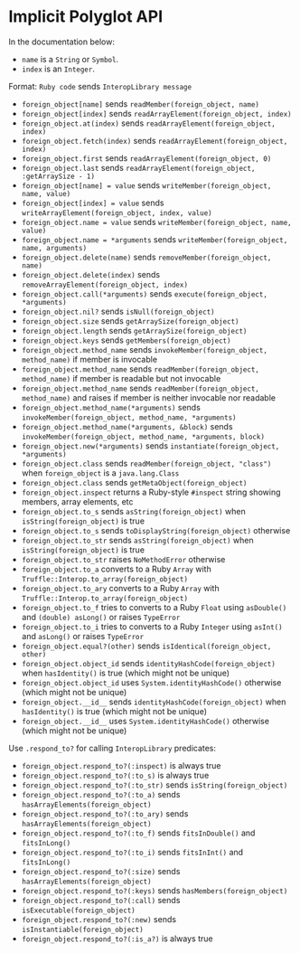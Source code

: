 <!-- Generated by spec/truffle/interop/special_forms_spec.rb -->

# Implicit Polyglot API

In the documentation below:
* `name` is a `String` or `Symbol`.
* `index` is an `Integer`.

Format: `Ruby code` sends `InteropLibrary message`

- `foreign_object[name]` sends `readMember(foreign_object, name)`
- `foreign_object[index]` sends `readArrayElement(foreign_object, index)`
- `foreign_object.at(index)` sends `readArrayElement(foreign_object, index)`
- `foreign_object.fetch(index)` sends `readArrayElement(foreign_object, index)`
- `foreign_object.first` sends `readArrayElement(foreign_object, 0)`
- `foreign_object.last` sends `readArrayElement(foreign_object, :getArraySize - 1)`
- `foreign_object[name] = value` sends `writeMember(foreign_object, name, value)`
- `foreign_object[index] = value` sends `writeArrayElement(foreign_object, index, value)`
- `foreign_object.name = value` sends `writeMember(foreign_object, name, value)`
- `foreign_object.name = *arguments` sends `writeMember(foreign_object, name, arguments)`
- `foreign_object.delete(name)` sends `removeMember(foreign_object, name)`
- `foreign_object.delete(index)` sends `removeArrayElement(foreign_object, index)`
- `foreign_object.call(*arguments)` sends `execute(foreign_object, *arguments)`
- `foreign_object.nil?` sends `isNull(foreign_object)`
- `foreign_object.size` sends `getArraySize(foreign_object)`
- `foreign_object.length` sends `getArraySize(foreign_object)`
- `foreign_object.keys` sends `getMembers(foreign_object)`
- `foreign_object.method_name` sends `invokeMember(foreign_object, method_name)` if member is invocable
- `foreign_object.method_name` sends `readMember(foreign_object, method_name)` if member is readable but not invocable
- `foreign_object.method_name` sends `readMember(foreign_object, method_name)` and raises if member is neither invocable nor readable
- `foreign_object.method_name(*arguments)` sends `invokeMember(foreign_object, method_name, *arguments)`
- `foreign_object.method_name(*arguments, &block)` sends `invokeMember(foreign_object, method_name, *arguments, block)`
- `foreign_object.new(*arguments)` sends `instantiate(foreign_object, *arguments)`
- `foreign_object.class` sends `readMember(foreign_object, "class")` when `foreign_object` is a `java.lang.Class`
- `foreign_object.class` sends `getMetaObject(foreign_object)`
- `foreign_object.inspect` returns a Ruby-style `#inspect` string showing members, array elements, etc
- `foreign_object.to_s` sends `asString(foreign_object)` when `isString(foreign_object)` is true
- `foreign_object.to_s` sends `toDisplayString(foreign_object)` otherwise
- `foreign_object.to_str` sends `asString(foreign_object)` when `isString(foreign_object)` is true
- `foreign_object.to_str` raises `NoMethodError` otherwise
- `foreign_object.to_a` converts to a Ruby `Array` with `Truffle::Interop.to_array(foreign_object)`
- `foreign_object.to_ary` converts to a Ruby `Array` with `Truffle::Interop.to_array(foreign_object)`
- `foreign_object.to_f` tries to converts to a Ruby `Float` using `asDouble()` and `(double) asLong()` or raises `TypeError`
- `foreign_object.to_i` tries to converts to a Ruby `Integer` using `asInt()` and `asLong()` or raises `TypeError`
- `foreign_object.equal?(other)` sends `isIdentical(foreign_object, other)`
- `foreign_object.object_id` sends `identityHashCode(foreign_object)` when `hasIdentity()` is true (which might not be unique)
- `foreign_object.object_id` uses `System.identityHashCode()` otherwise (which might not be unique)
- `foreign_object.__id__` sends `identityHashCode(foreign_object)` when `hasIdentity()` is true (which might not be unique)
- `foreign_object.__id__` uses `System.identityHashCode()` otherwise (which might not be unique)

Use `.respond_to?` for calling `InteropLibrary` predicates:
- `foreign_object.respond_to?(:inspect)` is always true
- `foreign_object.respond_to?(:to_s)` is always true
- `foreign_object.respond_to?(:to_str)` sends `isString(foreign_object)`
- `foreign_object.respond_to?(:to_a)` sends `hasArrayElements(foreign_object)`
- `foreign_object.respond_to?(:to_ary)` sends `hasArrayElements(foreign_object)`
- `foreign_object.respond_to?(:to_f)` sends `fitsInDouble()` and `fitsInLong()`
- `foreign_object.respond_to?(:to_i)` sends `fitsInInt()` and `fitsInLong()`
- `foreign_object.respond_to?(:size)` sends `hasArrayElements(foreign_object)`
- `foreign_object.respond_to?(:keys)` sends `hasMembers(foreign_object)`
- `foreign_object.respond_to?(:call)` sends `isExecutable(foreign_object)`
- `foreign_object.respond_to?(:new)` sends `isInstantiable(foreign_object)`
- `foreign_object.respond_to?(:is_a?)` is always true
